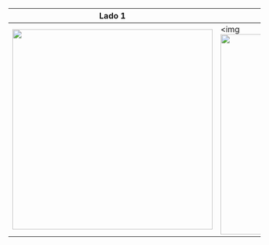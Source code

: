 |Lado 1| Lado2|
|------|-------|
|<img src="https://uploaddeimagens.com.br/images/003/452/451/full/Screenshot_2021-09-27-17-20-22-096_com.example.flutter_app_hamburguer.jpg?1632775501" width="400">|<img <img src="https://gifyu.com/image/XbsY" width="400"/>
